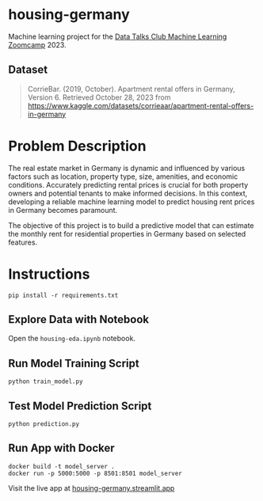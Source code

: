 # housing-germany
Machine learning project for the [Data Talks Club Machine Learning Zoomcamp](https://github.com/DataTalksClub/machine-learning-zoomcamp) 2023.

## Dataset
> CorrieBar. (2019, October). Apartment rental offers in Germany, Version 6. Retrieved October 28, 2023 from https://www.kaggle.com/datasets/corrieaar/apartment-rental-offers-in-germany

# Problem Description
The real estate market in Germany is dynamic and influenced by various factors such as location, property type, size, amenities, and economic conditions. Accurately predicting rental prices is crucial for both property owners and potential tenants to make informed decisions. In this context, developing a reliable machine learning model to predict housing rent prices in Germany becomes paramount.

The objective of this project is to build a predictive model that can estimate the monthly rent for residential properties in Germany based on selected features.
# Instructions

```
pip install -r requirements.txt
```

## Explore Data with Notebook

Open the `housing-eda.ipynb` notebook.

## Run Model Training Script

```
python train_model.py
```

## Test Model Prediction Script

```
python prediction.py
```

## Run App with Docker

```
docker build -t model_server .
docker run -p 5000:5000 -p 8501:8501 model_server
```

Visit the live app at [housing-germany.streamlit.app](https://www.streamlit.io)
